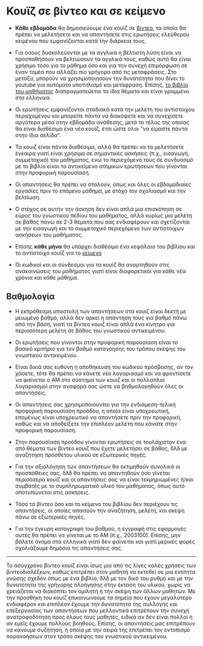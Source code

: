 # Κουϊζ σε βίντεο και σε κείμενο

* **Κάθε εβδομάδα** θα δημοσιεύουμε ένα κουϊζ σε [βίντεο](https://edpuzzle.com), τα οποία θα πρέπει να μελετήσετε και να απαντήσετε στις ερωτήσεις ελεύθερου κειμένου που εμφανίζονται κατά την διάρκεια τους. 

* Για όσους δυσκολεύονται με τα αγγλικά η βέλτιστη λύση είναι να προσπαθήσουν να βελτιώσουν τα αγγλικά τους, καθώς αυτό θα είναι χρήσιμο τόσο για το μάθημα όσο και για την συνεχή επιμόρφωση σε έναν τομέα που αλλάζει πιο γρήγορα από τις μεταφράσεις. Στο μεταξύ, μπορούν να χρησιμοποιήσουν την δυνατότητα που δίνει το youtube για αυτόματο υποτιτλισμό και μετάφραση. Επίσης, [το βιβλίο του μαθήματος](https://pibook.epidro.me) διαπραγματεύεται τα ίδια θέματα και είναι γραμμένο στα ελληνικά.

* Οι ερωτήσεις εμφανίζονται σταδιακά κατά την μελέτη του αντίστοιχου περιεχομένου και μπορείτε πάντα να διακόψετε και να συνεχίσετε αργότερα μέσα στην εβδομάδα ανάθεσης, μετά το τέλος της οποίας θα είναι διαθέσιμο ένα νέο κουϊζ, έτσι ώστε όλοι "να είμαστε πάντα στην ίδια σελίδα". 

* Τα κουιζ είναι πάντα διαθέσιμα, αλλά θα πρέπει να τα μελετήσετε έγκαιρα γιατί είναι χρήσιμα σε σημαντικές ασκήσεις (π.χ., εισαγωγή, συμμετοχικό) του μαθήματος, ενώ το περιεχόμενο τους σε συνδυασμό με το βιβλίο είναι το αντικείμενο ατομικών ερωτήσεων που γίνονται στην προφορική παρουσίαση.

* Οι απαντήσεις θα πρέπει να σταλούν, όπως και όλες οι εβδομαδιαίες εργασίες πριν το επόμενο μάθημα, με στόχο τον σχολιασμό και την βελτίωση.

* Ο στόχος σε αυτήν την άσκηση δεν είναι απλά μια επισκόπηση σε εύρος του γνωστικού πεδίου του μαθήματος, αλλά κυρίως μια μελέτη σε βάθος πάνω σε 2-3 θέματα που σας ενδιαφέρουν και σχετίζονται με την εισαγωγή και το συμμετοχικό περιεχόμενο των αντίστοιχων ασκήσεων του μαθήματος.

* Επίσης **κάθε μήνα** θα υπάρχει διαθέσιμο ένα κεφάλαιο του βιβλίου και το αντίστοιχο κουϊζ για το [κείμενο](https://read.activelylearn.com)

* Οι κωδικοί και οι σύνδεσμοι για τα κουϊζ θα αναρτηθούν στις ανακοινώσεις του μαθήματος γιατί είναι διαφορετικοί για κάθε νέα χρόνια και κάθε μάθημα.

## Βαθμολογία

* Η εκπρόθεσμη αποστολή των απαντήσεων στα κουιζ είναι δεκτή με μειωμένο βαθμό, αλλά δεν αρκεί η απάντηση τους για βαθμό πάνω από την βάση, γιατί τα βίντεο κουιζ είναι απλά ένα κίνητρο για περισσότερη μελέτη σε βάθος του γνωστικού αντικειμένου.

* Οι ερωτήσεις που γίνονται στην προφορική παρουσίαση είναι το βασικό κριτήριο για τον βαθμό κατανόησης του τρόπου σκέψης του γνωστικού αντικειμένου.

* Είναι δικιά σας ευθύνη η αποθήκευση του κωδικού πρόσβασης, αν τον χάσετε, τότε θα πρέπει να κάνετε νέο λογαριασμό και να φροντίσετε να φαίνεται ο ΑΜ στο σύστημα των κουιζ και οι πολλαπλοί λογαριασμοί στην αναφορά σας ώστε να βαθμολογηθούν όλες οι απαντήσεις.

* Οι απαντήσεις σας χρησιμοποιούνται για την ενδιάμεση-τελική προφορική παρουσίαση προόδου, η οποία είναι υποχρεωτική, επομένως είναι υποχρεωτικό να απαντήσετε πριν την προφορική, καθώς και να αποδείξετε την επιπλέον μελέτη που κάνατε στην προφορική παρουσίαση.

* Στην παρουσίαση προόδου γίνονται ερωτήσεις σε τουλάχιστον ένα από θέματα των βίντεο κουιζ που έχετε μελετήσει σε βάθος, δλδ με αναζήτηση πρόσθετου υλικού σε εξωτερικές πηγές.

* Για την αξιολόγηση των απαντήσεων θα εκτιμηθούν συνολικά οι προσπάθειες σας, δλδ θα πρέπει να απαντηθούν όσο γίνεται περισόσερα κουϊζ και οι απαντήσεις σας να είναι τεκμηριωμένες ή/και συμβατές με το συμπληρωματικό υλικό του μαθήματος, όπως αυτό αποτυπώνεται στις ασκήσεις. 

* Τόσο τα βίντεο όσο και το κείμενο του βιβλίου δεν περιέχουν τις απαντήσεις, οι οποίες απαιτούν την αναζήτηση, μελέτη, και σκέψη πάνω σε εξωτερικές πηγές. 

* Για την έγκυρη καταγραφή του βαθμού, η εγγραφή στις εφαρμογές αυτές θα πρέπει να γίνεται με το ΑΜ (π.χ., 2003100). Επίσης, μην βάλετε όνομα στα ελληνικά γιατί δεν φαίνεται και γιατί μερικές φορές σχολιάζουμε δημόσια τις απαντήσεις σας.

---

Το ασύγχρονο βίντεο κουίζ είναι ίσως μια από τις λίγες καλές χρήσεις των βιντεοδιαλέξεων, καθώς επιτρέπει στον μαθητή να εκτεθεί σε μια ενότητα γνώσης σχεδόν όπως με ένα βιβλίο, δλδ με τον δικό του ρυθμό και με την δυνατότητα της γρήγορης πλοήγησης στην έκταση του υλικού, χωρίς να χρειάζεται να διακόπτει τον ομιλητή ή την σκέψη των άλλων μαθητών. Με την προσθήκη του κουίζ επικοινωνούμε τα σημεία που έχουν μεγαλύτερο ενδιαφέρον και επιπλέον έχουμε την δυνατότητα της συλλογής και επεξεργασίας των απαντήσεων που μελλοντικά επιτρέπουν την συνεχή ανατροφοδότηση προς όλους τους μαθητές, ειδικά αν δεν είναι πολλοί ή αν εμείς έχουμε πολλούς βοηθούς. Επίσης, οι απαντήσεις μας επιτρέπουν να κάνουμε συζήτηση, η οποία με την σειρά της επιτρέπει τον εντοπισμό παρανοήσεων στον τρόπο σκέψης του γνωστικού αντικειμένου.
